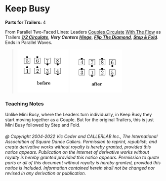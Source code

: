# Keep Busy

**Parts for Trailers:** 4  

From Parallel Two-Faced Lines:
Leaders [Couples Circulate](../b1/circulate.md)
[With The Flow](../c1/with_the_flow.md)
as Trailers ***[1/2 Circulate](../b1/circulate.md)***,
***Very Centers [Hinge](../ms/hinge.md)***,
***[Flip The Diamond](../plus/flip_the_diamond.md)***,
***[Step & Fold](../c1/step_and_fold.md)***.
Ends in Parallel Waves.

> 
> ![alt](keep_busy-1.png)
> ![alt](keep_busy-2.png)
> 

### Teaching Notes
Unlike Mini Busy, where the Leaders turn
individually, in Keep Busy they start moving together as a Couple.
But for the original Trailers, this is just Mini Busy followed by
Step and Fold.

###### @ Copyright 2004-2022 Vic Ceder and CALLERLAB Inc., The International Association of Square Dance Callers. Permission to reprint, republish, and create derivative works without royalty is hereby granted, provided this notice appears. Publication on the Internet of derivative works without royalty is hereby granted provided this notice appears. Permission to quote parts or all of this document without royalty is hereby granted, provided this notice is included. Information contained herein shall not be changed nor revised in any derivation or publication.
